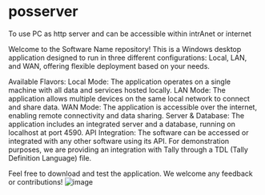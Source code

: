 # posserver
To use PC as http server and can be accessible within intrAnet or internet 


Welcome to the Software Name repository! This is a Windows desktop application designed to run in three different configurations: Local, LAN, and WAN, offering flexible deployment based on your needs.

Available Flavors:
Local Mode: The application operates on a single machine with all data and services hosted locally.
LAN Mode: The application allows multiple devices on the same local network to connect and share data.
WAN Mode: The application is accessible over the internet, enabling remote connectivity and data sharing.
Server & Database:
The application includes an integrated server and a database, running on localhost at port 4590.
API Integration:
The software can be accessed or integrated with any other software using its API. For demonstration purposes, we are providing an integration with Tally through a TDL (Tally Definition Language) file.

Feel free to download and test the application. We welcome any feedback or contributions!
![image](https://github.com/user-attachments/assets/2faa385d-3a13-4d35-9a18-85dc2abb04c7)


